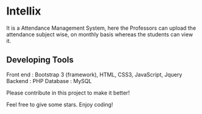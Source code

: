 # Intellix
It is a Attendance Management System, here the Professors can upload the attendance subject wise, on monthly basis whereas the students can view it.

## Developing Tools
Front end : Bootstrap 3 (framework), HTML, CSS3, JavaScript, Jquery
Backend   : PHP
Database  : MySQL

Please contribute in this project to make it better!

Feel free to give some stars. Enjoy coding!
